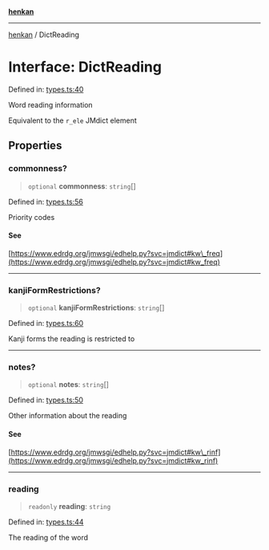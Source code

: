 [**henkan**](../README.md)

***

[henkan](../README.md) / DictReading

# Interface: DictReading

Defined in: [types.ts:40](https://github.com/Ronokof/Henkan/blob/52fe6d98746996eb6471b21af2a4100c9ce484cf/src/types.ts#L40)

Word reading information

Equivalent to the `r_ele` JMdict element

## Properties

### commonness?

> `optional` **commonness**: `string`[]

Defined in: [types.ts:56](https://github.com/Ronokof/Henkan/blob/52fe6d98746996eb6471b21af2a4100c9ce484cf/src/types.ts#L56)

Priority codes

#### See

[https://www.edrdg.org/jmwsgi/edhelp.py?svc=jmdict#kw\_freq](https://www.edrdg.org/jmwsgi/edhelp.py?svc=jmdict#kw_freq)

***

### kanjiFormRestrictions?

> `optional` **kanjiFormRestrictions**: `string`[]

Defined in: [types.ts:60](https://github.com/Ronokof/Henkan/blob/52fe6d98746996eb6471b21af2a4100c9ce484cf/src/types.ts#L60)

Kanji forms the reading is restricted to

***

### notes?

> `optional` **notes**: `string`[]

Defined in: [types.ts:50](https://github.com/Ronokof/Henkan/blob/52fe6d98746996eb6471b21af2a4100c9ce484cf/src/types.ts#L50)

Other information about the reading

#### See

[https://www.edrdg.org/jmwsgi/edhelp.py?svc=jmdict#kw\_rinf](https://www.edrdg.org/jmwsgi/edhelp.py?svc=jmdict#kw_rinf)

***

### reading

> `readonly` **reading**: `string`

Defined in: [types.ts:44](https://github.com/Ronokof/Henkan/blob/52fe6d98746996eb6471b21af2a4100c9ce484cf/src/types.ts#L44)

The reading of the word
